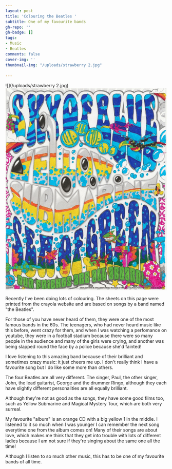 ```yaml
---
layout: post
title: 'Colouring the Beatles '
subtitle: One of my favourite bands
gh-repo: ''
gh-badge: []
tags:
- Music
- Beatles
comments: false
cover-img: ''
thumbnail-img: "/uploads/strawberry 2.jpg"

---
```

![](/uploads/strawberry 2.jpg)![](/uploads/strawberry.jpg)

Recently I've been doing lots of colouring. The sheets on this page were printed from the crayola website and are based on songs by a band named "the Beatles". 

For those of you have never heard of them, they were one of the most famous bands in the 60s. The teenagers, who had never heard music like this before, went crazy for them, and when I was watching a perfomance on youtube, they were in a football stadium because there were so many people in the audience and many of the girls were crying, and another was being slapped round the face by a police because she'd fainted! 

I love listening to this amazing band because of their brilliant and sometimes crazy music: it just cheers me up. I don't really think I have a favourite song but I do like some more than others. 

The four Beatles are all very different. The singer, Paul, the other singer, John, the lead guitarist, George and the drummer Ringo, although they each have slightly different personalities are all equally brilliant. 

Although they're not as good as the songs, they have some good films too, such as Yellow Submarine and Magical Mystery Tour, which are both very surreal. 

My favourite "album" is an orange CD with a big yellow 1 in the middle. I listened to it so much when I was younger I can remember the next song everytime one from the album comes on! Many of their songs are about love, which makes me think that they get into trouble with lots of different ladies because I am not sure if they're singing about the same one all the time! 

Although I listen to so much other music, this has to be one of my favourite bands of all time.